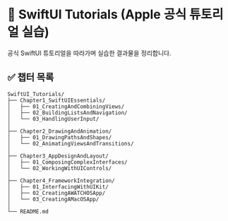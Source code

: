 # 📘 SwiftUI Tutorials (Apple 공식 튜토리얼 실습)
공식 SwiftUI 튜토리얼을 따라가며 실습한 결과물을 정리합니다.

## ✅ 챕터 목록
```
SwiftUI_Tutorials/
├── Chapter1_SwiftUIEssentials/
│   ├── 01_CreatingAndCombiningViews/
│   ├── 02_BuildingListsAndNavigation/
│   └── 03_HandlingUserInput/
│
├── Chapter2_DrawingAndAnimation/
│   ├── 01_DrawingPathsAndShapes/
│   └── 02_AnimatingViewsAndTransitions/
│
├── Chapter3_AppDesignAndLayout/
│   ├── 01_ComposingComplexInterfaces/
│   └── 02_WorkingWithUIControls/
│
├── Chapter4_FrameworkIntegration/
│   ├── 01_InterfacingWithUIKit/
│   ├── 02_CreatingAWATCHOSApp/
│   └── 03_CreatingAMacOSApp/
│
└── README.md
```

